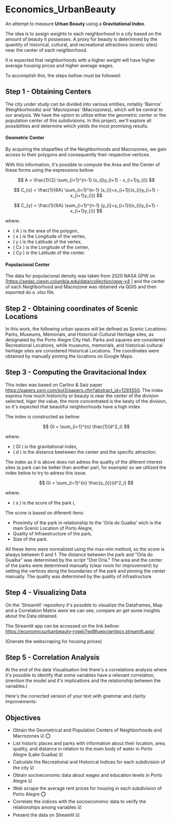 # Economics_UrbanBeauty

An attempt to measure **Urban Beauty** using a **Gravitational Index**.

The idea is to assign *weights* to each neighborhood in a city based on the amount of beauty it possesses. A proxy for beauty is determined by the quantity of historical, cultural, and recreational attractions (scenic sites) near the center of each neighborhood.

It is expected that neighborhoods with a higher *weight* will have higher average housing prices and higher average wages.

To accomplish this, the steps bellow must be followed:

## Step 1 - Obtaining Centers

The city under study can be divided into various entities, notably 'Bairros' (Neighborhoods) and 'Macrozonas' (Macrozones), which will be central to our analysis. We have the option to utilize either the geometric center or the population center of this subdivisions. In this project, we'll explore all possibilities and determine which yields the most promising results.

#### Geometric Center
By acquiring the shapefiles of the Neighborhoods and Macrozones, we gain access to their polygons and consequently their respective vertices.

With this information, it's possible to compute the Area and the Center of these forms using the expressions bellow

$$
A = \frac{1}{2} \sum_{i=1}^{n-1} (x_{i}y_{i+1} - x_{i+1}y_{i})
$$

$$
C_{x} = \frac{1}{6A} \sum_{i=1}^{n-1} (x_{i}+x_{i+1})(x_{i}y_{i+1} - x_{i+1}y_{i})
$$

$$
C_{y} = \frac{1}{6A} \sum_{i=1}^{n-1} (y_{i}+y_{i+1})(x_{i}y_{i+1} - x_{i+1}y_{i})
$$

where:
- \( A \) is the area of the polygon,
- \( x \) is the Longitude of the vertex,
- \( y \) is the Latitude of the vertex,
- \( Cx \) is the Longitude of the center,
- \( Cy \) is the Latitude of the center.
  

#### Populacional Center
The data for populacional density was taken from 2020 NASA GPW on [https://sedac.ciesin.columbia.edu/data/collection/gpw-v4 ] and the center of each Neighborhood and Macrozone was obtained via QGIS and then exported do a .xlsx file.

## Step 2 - Obtaining coordinates of Scenic Locations 

In this work, the following urban spaces will be defined as Scenic Locations:
Parks, Museums, Memorials, and Historical-Cultural Heritage sites, as designated by the Porto Alegre City Hall. Parks and squares are considered Recreational Locations, while museums, memorials, and historical-cultural heritage sites are considered Historical Locations. The coordinates were obtained by manually pinning the locations on Google Maps.

## Step 3 - Computing the Gravitacional Index

This index was based on Carlino & Saiz paper https://papers.ssrn.com/sol3/papers.cfm?abstract_id=1293550. 
The index express how much historicity or beauty is near the center of the division selected, higer the value, the more concentrated is the beaty of the division, so it's expected that beautiful neighborhoods have a high index.

The index is constructed as bellow:

$$
GI = \sum_{i=1}^{n} \frac{1}{d^2_i}
$$

where:
- \( GI \) is the gravitational index,
- \( d \) is the distance beetween the center and the specific attraction.

The index as it is above does not adress the quality of the diferent interest sites (a park can be better than another parl, for example) so we utilized the index below to try to adress this issue.

$$
GI = \sum_{i=1}^{n} \frac{s_{i}}{d^2_i}
$$

where:
- \( s \) is the score of the park i,

The score is based on diferentt itens:

- Proximity of the park in relationship to the 'Orla do Guaíba' wich is the main Scenic Location of Porto Alegre,
- Quality of Infraestructure of the park,
- Size of the park.

All these items were normalized using the max-min method, so the score is always between 0 and 1. 
The distance between the park and "Orla do Guaíba" was determined by the script "Dist Orla." The area and the center of the parks were determined manually (clear room for improvement) by setting the vertices along the boundaries of the park and pinning the center manually. 
The quality was determined by the quality of infrastructure.

## Step 4 - Visualizing Data

On the 'Streamlit' repository it's possible to visualize the Dataframes, Map and a Correlation Matrix were we can see, compare an get some insights about the Data obtained.

The Streamlit app can be accessed on the link bellow:
https://economicsurbanbeauty-rvgejj7wd9luepcjwnlpcv.streamlit.app/

(Gnerate the webscraping for housing prices)

## Step 5 - Correlation Analysis

At the end of the data Visualisation link there's a correlations analysis where it's possible to identify that some variables have a relevant correlation, (mention the model and it's implications and the relationship between the variables.)

Here's the corrected version of your text with grammar and clarity improvements:

## Objectives ##

- Obtain the Geometrical and Population Centers of Neighborhoods and Macrozones :ballot_box_with_check: :o:
- List historic places and parks with information about their location, area, quality, and distance in relation to the main body of water in Porto Alegre (Lake Guaíba) :ballot_box_with_check:
- Calculate the Recreational and Historical Indices for each subdivision of the city :ballot_box_with_check:
- Obtain socioeconomic data about wages and education levels in Porto Alegre :ballot_box_with_check:
- Web scrape the average rent prices for housing in each subdivision of Porto Alegre :o:
- Correlate the indices with the socioeconomic data to verify the relationships among variables :ballot_box_with_check:
- Present the data on Streamlit :ballot_box_with_check:
